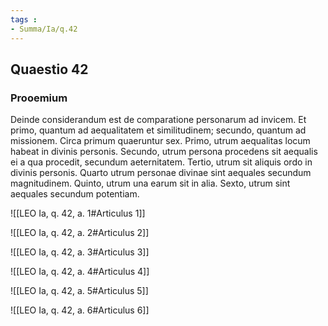 ```yaml
---
tags : 
- Summa/Ia/q.42
---
```


## Quaestio 42

### Prooemium

Deinde considerandum est de comparatione personarum ad invicem. Et primo, quantum ad aequalitatem et similitudinem; secundo, quantum ad missionem. Circa primum quaeruntur sex. Primo, utrum aequalitas locum habeat in divinis personis. Secundo, utrum persona procedens sit aequalis ei a qua procedit, secundum aeternitatem. Tertio, utrum sit aliquis ordo in divinis personis. Quarto utrum personae divinae sint aequales secundum magnitudinem. Quinto, utrum una earum sit in alia. Sexto, utrum sint aequales secundum potentiam.

![[LEO Ia, q. 42, a. 1#Articulus 1]]

![[LEO Ia, q. 42, a. 2#Articulus 2]]

![[LEO Ia, q. 42, a. 3#Articulus 3]]

![[LEO Ia, q. 42, a. 4#Articulus 4]]

![[LEO Ia, q. 42, a. 5#Articulus 5]]

![[LEO Ia, q. 42, a. 6#Articulus 6]]


